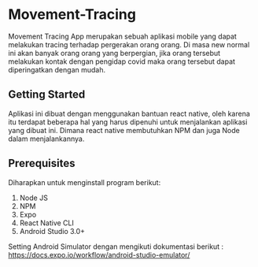 # Movement-Tracing

Movement Tracing App merupakan sebuah aplikasi mobile yang dapat melakukan tracing terhadap pergerakan orang orang. Di masa new normal ini akan banyak orang orang yang berpergian, jika orang tersebut melakukan kontak dengan pengidap covid maka orang tersebut dapat diperingatkan dengan mudah. 

## Getting Started

Aplikasi ini dibuat dengan menggunakan bantuan react native, oleh karena itu terdapat beberapa hal yang harus dipenuhi untuk menjalankan aplikasi yang dibuat ini. Dimana react native membutuhkan NPM dan juga Node dalam menjalankannya. 

## Prerequisites
Diharapkan untuk menginstall program berikut:
1. Node JS
2. NPM
3. Expo
4. React Native CLI
5. Android Studio 3.0+


Setting Android Simulator dengan mengikuti dokumentasi berikut : https://docs.expo.io/workflow/android-studio-emulator/ 
